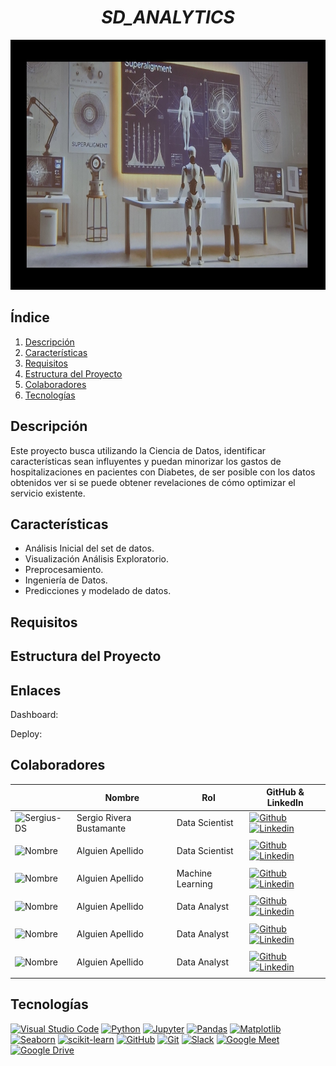 # <h1 align="center">_SD_ANALYTICS_</h1>
<p align="center">
  <img src="images/SD_analytics_2_4.JPG"  height="400">
<p align="center">


## Índice

1. [Descripción](#descripción)
2. [Características](#características)
3. [Requisitos](#requisitos)
4. [Estructura del Proyecto](#estructura-del-proyecto)
5. [Colaboradores](#colaboradores)
6. [Tecnologías](#tecnologías)

## Descripción

Este proyecto busca utilizando la Ciencia de Datos, identificar características sean influyentes y puedan minorizar los gastos de hospitalizaciones en pacientes con Diabetes, de ser posible con los datos obtenidos ver si se puede obtener revelaciones de cómo optimizar el servicio existente.

## Características

- Análisis Inicial del set de datos.
- Visualización Análisis Exploratorio.
- Preprocesamiento.
- Ingeniería de Datos.
- Predicciones y modelado de datos.

## Requisitos



## Estructura del Proyecto


## Enlaces

Dashboard: 

Deploy: 



## Colaboradores

|                         | Nombre   |   Rol                    | GitHub & LinkedIn                                                                                                                                                                                          |
| ----------------------------- | -------- | ---------------------- | ------------------------------------------------------------------------------------------------------------------------------------------------------------------------------------------------------- |
| <img width="60" height="60" src="https://github.com/Sergius-DS.png" alt="Sergius-DS" /> | Sergio Rivera Bustamante | Data Scientist | [![Github](https://skillicons.dev/icons?i=github)](https://github.com/Sergius-DS) [![Linkedin](https://skillicons.dev/icons?i=linkedin)](https://www.linkedin.com/in/sergio-rivera-bustamante-6642b836/)                         |
|                               |
| <img width="60" height="60" src="" alt="Nombre" /> | Alguien Apellido | Data Scientist |  [![Github](https://skillicons.dev/icons?i=github)](https://github.com/Sergius-DS) [![Linkedin](https://skillicons.dev/icons?i=linkedin)](https://www.linkedin.com/in/sergio-rivera-bustamante-6642b836/)                         |  
|                               |
| <img width="60" height="60" src="" alt="Nombre" /> | Alguien Apellido | Machine Learning |  [![Github](https://skillicons.dev/icons?i=github)](https://github.com/Sergius-DS) [![Linkedin](https://skillicons.dev/icons?i=linkedin)](https://www.linkedin.com/in/sergio-rivera-bustamante-6642b836/)                         |
|                               |
| <img width="60" height="60" src="" alt="Nombre" /> | Alguien Apellido | Data Analyst |  [![Github](https://skillicons.dev/icons?i=github)](https://github.com/Sergius-DS) [![Linkedin](https://skillicons.dev/icons?i=linkedin)](https://www.linkedin.com/in/sergio-rivera-bustamante-6642b836/)                         |
|                               |
| <img width="60" height="60" src="" alt="Nombre" /> | Alguien Apellido | Data Analyst |  [![Github](https://skillicons.dev/icons?i=github)](https://github.com/Sergius-DS) [![Linkedin](https://skillicons.dev/icons?i=linkedin)](https://www.linkedin.com/in/sergio-rivera-bustamante-6642b836/)                         |
|                               |
| <img width="60" height="60" src="" alt="Nombre" /> | Alguien Apellido | Data Analyst |  [![Github](https://skillicons.dev/icons?i=github)](https://github.com/Sergius-DS) [![Linkedin](https://skillicons.dev/icons?i=linkedin)](https://www.linkedin.com/in/sergio-rivera-bustamante-6642b836/)                         |
|                               |



## Tecnologías

[![Visual Studio Code](https://img.shields.io/badge/IDE-Visual%20Studio%20Code-blue)](https://code.visualstudio.com/)
[![Python](https://img.shields.io/badge/Language-Python-blue)](https://www.python.org/)
[![Jupyter](https://img.shields.io/badge/Notebook-Jupyter-orange)](https://jupyter.org/)
[![Pandas](https://img.shields.io/badge/Library-Pandas-brightgreen)](https://pandas.pydata.org/)
[![Matplotlib](https://img.shields.io/badge/Library-Matplotlib-blue)](https://matplotlib.org/)
[![Seaborn](https://img.shields.io/badge/Library-Seaborn-yellow)](https://seaborn.pydata.org/)
[![scikit-learn](https://img.shields.io/badge/Library-scikit--learn-red)](https://scikit-learn.org/)
[![GitHub](https://img.shields.io/badge/Platform-GitHub-lightgrey)](https://github.com/)
[![Git](https://img.shields.io/badge/Version%20Control-Git-blue)](https://git-scm.com/)
[![Slack](https://img.shields.io/badge/Chat-Slack-4A154B)](https://slack.com/)
[![Google Meet](https://img.shields.io/badge/Tool-Google%20Meet-4285F4)](https://meet.google.com/)
[![Google Drive](https://img.shields.io/badge/Tool-Google%20Drive-34A853)](https://drive.google.com/)
